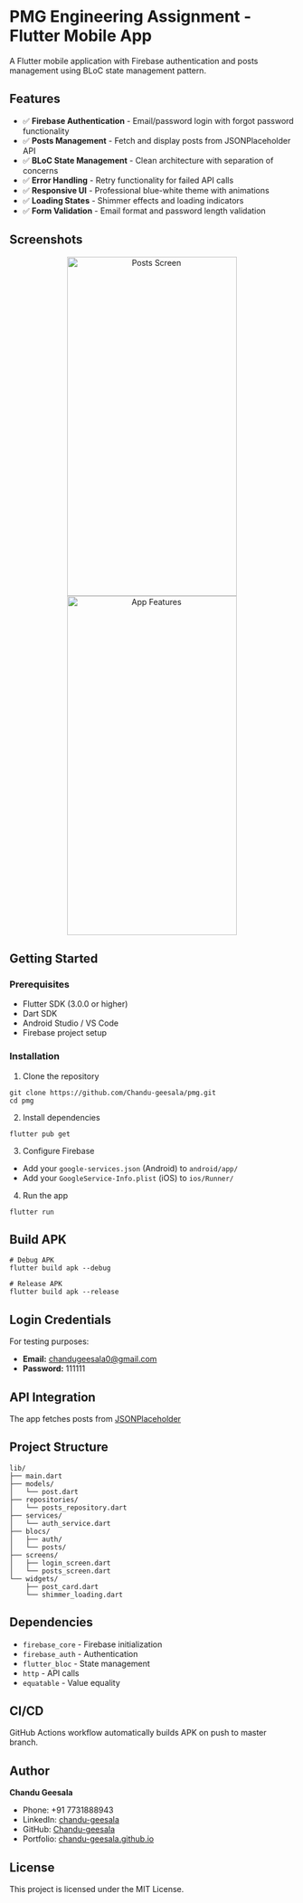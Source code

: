 
# PMG Engineering Assignment - Flutter Mobile App

A Flutter mobile application with Firebase authentication and posts management using BLoC state management pattern.

## Features

- ✅ **Firebase Authentication** - Email/password login with forgot password functionality
- ✅ **Posts Management** - Fetch and display posts from JSONPlaceholder API
- ✅ **BLoC State Management** - Clean architecture with separation of concerns
- ✅ **Error Handling** - Retry functionality for failed API calls
- ✅ **Responsive UI** - Professional blue-white theme with animations
- ✅ **Loading States** - Shimmer effects and loading indicators
- ✅ **Form Validation** - Email format and password length validation

## Screenshots

<div align="center">
  <img src="https://github.com/user-attachments/assets/484c21d5-f565-4505-82e3-2b4bd77020d2" alt="Posts Screen" width="300" height="600">
  <img src="https://github.com/user-attachments/assets/d4110d98-b047-47ff-86f0-e659ee214351" alt="App Features" width="300" height="600">
</div>



## Getting Started

### Prerequisites

- Flutter SDK (3.0.0 or higher)
- Dart SDK
- Android Studio / VS Code
- Firebase project setup

### Installation

1. Clone the repository
```
git clone https://github.com/Chandu-geesala/pmg.git
cd pmg
```

2. Install dependencies
```
flutter pub get
```

3. Configure Firebase
- Add your `google-services.json` (Android) to `android/app/`
- Add your `GoogleService-Info.plist` (iOS) to `ios/Runner/`

4. Run the app
```
flutter run
```

## Build APK

```
# Debug APK
flutter build apk --debug

# Release APK
flutter build apk --release
```

## Login Credentials

For testing purposes:
- **Email:** chandugeesala0@gmail.com
- **Password:** 111111

## API Integration

The app fetches posts from [JSONPlaceholder](https://jsonplaceholder.typicode.com/posts)

## Project Structure

```
lib/
├── main.dart
├── models/
│   └── post.dart
├── repositories/
│   └── posts_repository.dart
├── services/
│   └── auth_service.dart
├── blocs/
│   ├── auth/
│   └── posts/
├── screens/
│   ├── login_screen.dart
│   └── posts_screen.dart
└── widgets/
    ├── post_card.dart
    └── shimmer_loading.dart
```

## Dependencies

- `firebase_core` - Firebase initialization
- `firebase_auth` - Authentication
- `flutter_bloc` - State management
- `http` - API calls
- `equatable` - Value equality

## CI/CD

GitHub Actions workflow automatically builds APK on push to master branch.

## Author

**Chandu Geesala**
- Phone: +91 7731888943
- LinkedIn: [chandu-geesala](https://www.linkedin.com/in/chandu-geesala-b64b342bb)
- GitHub: [Chandu-geesala](https://github.com/Chandu-geesala)
- Portfolio: [chandu-geesala.github.io](https://chandu-geesala.github.io/resume/)

## License

This project is licensed under the MIT License.
